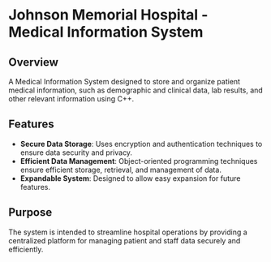# Johnson Memorial Hospital - Medical Information System

## Overview
A Medical Information System designed to store and organize patient medical information, such as demographic and clinical data, lab results, and other relevant information using C++.

## Features
- **Secure Data Storage**: Uses encryption and authentication techniques to ensure data security and privacy.
- **Efficient Data Management**: Object-oriented programming techniques ensure efficient storage, retrieval, and management of data.
- **Expandable System**: Designed to allow easy expansion for future features.

## Purpose
The system is intended to streamline hospital operations by providing a centralized platform for managing patient and staff data securely and efficiently.